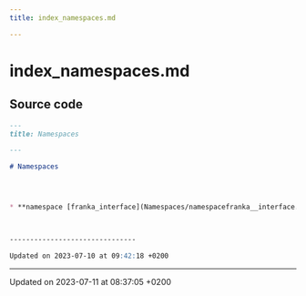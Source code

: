 ```yaml
---
title: index_namespaces.md

---
```


# index_namespaces.md






## Source code

```markdown
---
title: Namespaces

---

# Namespaces




* **namespace [franka_interface](Namespaces/namespacefranka__interface.md)** 



-------------------------------

Updated on 2023-07-10 at 09:42:18 +0200
```


-------------------------------

Updated on 2023-07-11 at 08:37:05 +0200
